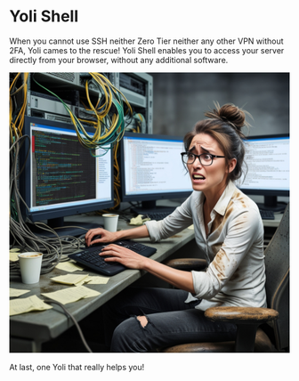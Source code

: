 # Yoli Shell

When you cannot use SSH neither Zero Tier neither any other VPN without 2FA, Yoli cames to the rescue! Yoli Shell enables you to access your server directly from your browser, without any additional software.

![Yoli Shell](./ysh.jpg)

At last, one Yoli that really helps you!